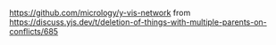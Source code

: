 
https://github.com/micrology/y-vis-network  from
https://discuss.yjs.dev/t/deletion-of-things-with-multiple-parents-on-conflicts/685


